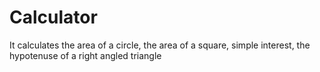 # Calculator
It calculates the area of a circle, the area of a square, simple interest, the hypotenuse of a right angled triangle

